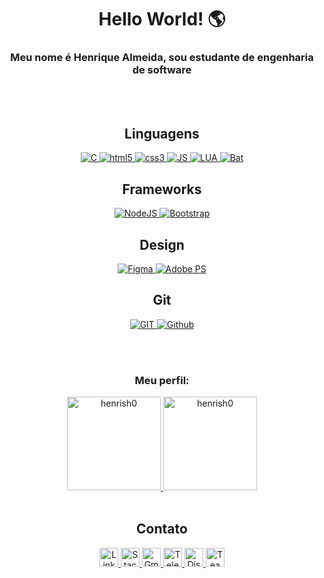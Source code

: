 <!DOCTYPE html>
<html lang="pt-br">

<body>
    <h1 align="center"><b>Hello World! 🌎</b></h1>
    <h3 align="center">Meu nome é Henrique Almeida, sou estudante de engenharia de software</h3><br><br>
    <h2 align="center">Linguagens</h2>
    <p align="center">
        <a href="#">
            <img src="https://img.shields.io/badge/C-00599C?style=for-the-badge&logo=c&logoColor=white" alt="C">
        </a>
        <a href="#">
            <img src="https://img.shields.io/badge/HTML5-E34F26?style=for-the-badge&logo=html5&logoColor=white"
                alt="html5">
        </a>
        <a href="#">
            <img src="https://img.shields.io/badge/CSS3-1572B6?style=for-the-badge&logo=css3&logoColor=white"
                alt="css3">
        </a>
        <a href="#">
            <img src="https://img.shields.io/badge/JavaScript-323330?style=for-the-badge&logo=javascript&logoColor=F7DF1E"
                alt="JS">
        </a>
        <a href="#">
            <img src="https://img.shields.io/badge/Lua-2C2D72?style=for-the-badge&logo=lua&logoColor=white" alt="LUA">
        </a>
        <a href="#">
            <img src="https://img.shields.io/badge/Bat-4EAA25?style=for-the-badge&logo=Bat&logoColor=white"
                alt="Bat" />
        </a>
    </p>
    <h2 align="center">Frameworks</h2>
    <p align="center">
        <a href="#">
            <img src="https://img.shields.io/badge/Node.js-43853D?style=for-the-badge&logo=node.js&logoColor=white"
                alt="NodeJS">
        </a>
        <a href="#">
            <img src="https://img.shields.io/badge/Bootstrap-38B2AC?style=for-the-badge&logo=bootstrap&logoColor=white"
                alt="Bootstrap">
        </a>
    </p>
    <h2 align="center">Design</h2>
    <p align="center">
        <a href="#">
            <img src="https://img.shields.io/badge/Figma-F24E1E?style=for-the-badge&logo=figma&logoColor=white"
                alt="Figma">
        </a>
        <a href="#">
            <img src="https://img.shields.io/badge/Adobe%20Photoshop-31A8FF?style=for-the-badge&logo=Adobe%20Photoshop&logoColor=black"
                alt="Adobe PS">
        </a>
    </p>
    <h2 align="center">Git</h2>
    <p align="center">
        <a href="#">
            <img src="https://img.shields.io/badge/GIT-E44C30?style=for-the-badge&logo=git&logoColor=white" alt="GIT">
        </a>
        <a href="#">
            <img src="https://img.shields.io/badge/GitHub-100000?style=for-the-badge&logo=github&logoColor=white"
                alt="Github">
        </a>
    </p><br><br>
    <h3 align="center">Meu perfil:</h3>
    <div align="center" style="display: inline_block">
        <a href="#">
            <img alt="henrish0"
                src="https://github-readme-stats.vercel.app/api/top-langs/?username=henrish0&layout=compact&langs_count=10&hide_border=true"
                height="150rem">
        </a>
        <a href="#">
            <img alt="henrish0"
                src="https://github-readme-stats.vercel.app/api?username=henrish0&show_icons=true&hide_border=true"
                height="150rem">
        </a>
    </div><br>
    <h2 align="center">Contato</h2>
    <p align="center">
        <a href="https://www.linkedin.com/in/henrique-almeida100/">
            <img src="https://www.vectorlogo.zone/logos/linkedin/linkedin-icon.svg" alt="LinkedIn" height="30"
                width="30">
        </a>
        <a href="https://stackoverflow.com/users/19043546/henrique-almeida">
            <img src="https://www.vectorlogo.zone/logos/stackoverflow/stackoverflow-icon.svg" alt="Stack Overflow"
                height="30" width="30">
        </a>
        <a href="mailto:hcarvalhoalmeida7@gmail.com">
            <img src="https://www.vectorlogo.zone/logos/gmail/gmail-icon.svg" alt="Gmail" height="30" width="30">
        </a>
        <a href="https://t.me/henrish0">
            <img src="https://www.vectorlogo.zone/logos/telegram/telegram-icon.svg" alt="Telegram" height="30"
                width="30">
        </a>
        <a href="https://discord.com/users/940065757956558928">
            <img src="https://www.vectorlogo.zone/logos/discordapp/discordapp-icon.svg" alt="Discord" height="30"
                width="30">
        </a>
        <a href="https://teams.microsoft.com/l/chat/0/0?users=hcarvalhoalmeida7@gmail.com">
            <img src="https://cdn.worldvectorlogo.com/logos/microsoft-teams.svg" alt="Teams" height="30" width="30">
        </a>
    </p>
</body>

</html>

